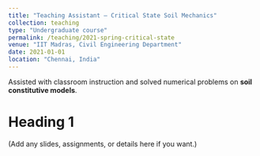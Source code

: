 ```yaml
---
title: "Teaching Assistant – Critical State Soil Mechanics"
collection: teaching
type: "Undergraduate course"
permalink: /teaching/2021-spring-critical-state
venue: "IIT Madras, Civil Engineering Department"
date: 2021-01-01
location: "Chennai, India"
---
```


Assisted with classroom instruction and solved numerical problems on **soil constitutive models**.

Heading 1
======
(Add any slides, assignments, or details here if you want.)
